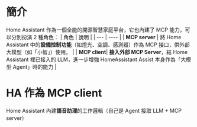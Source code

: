 # 簡介
Home Assistant 作為一個全能的開源智慧家庭平台，它也內建了 MCP 能力，可以分別扮演 2 種角色：
| 角色 | 說明 |
| --- | ---- |
| **MCP server** | 將 Home Assistant 中的**設備控制功能**（如燈光、空調、感測器）作為 MCP 接口，供外部大模型（如「小智」）使用。 |
| **MCP client**| **接入外部 MCP Server**，結 Home Assistant 裡已接入的 LLM，進一步增強 HomeAssistant Assist 本身作為「大模型 Agent」時的能力 |

# HA 作為 MCP client
Home Assistant 內建**語音助理**的工作邏輯（自己是 Agent 接取 LLM + MCP server）
